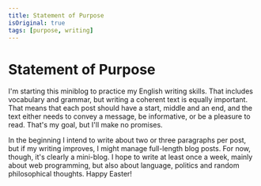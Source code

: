 ```yaml
---
title: Statement of Purpose
isOriginal: true
tags: [purpose, writing]
---
```


# Statement of Purpose

I'm starting this miniblog to practice my English writing skills. That includes vocabulary and grammar, but writing a coherent text is equally important. That means that each post should have a start, middle and an end, and the text either needs to convey a message, be informative, or be a pleasure to read. That's my goal, but I'll make no promises.

In the beginning I intend to write about two or three paragraphs per post, but if my writing improves, I might manage full-length blog posts. For now, though, it's clearly a mini-blog. I hope to write at least once a week, mainly about web programming, but also about language, politics and random philosophical thoughts. Happy Easter!
